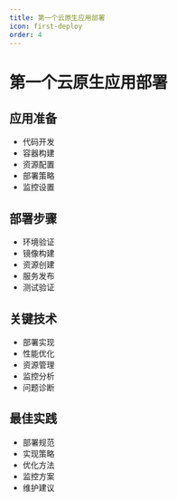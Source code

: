 ```yaml
---
title: 第一个云原生应用部署
icon: first-deploy
order: 4
---
```


# 第一个云原生应用部署

## 应用准备
- 代码开发
- 容器构建
- 资源配置
- 部署策略
- 监控设置

## 部署步骤
- 环境验证
- 镜像构建
- 资源创建
- 服务发布
- 测试验证

## 关键技术
- 部署实现
- 性能优化
- 资源管理
- 监控分析
- 问题诊断

## 最佳实践
- 部署规范
- 实现策略
- 优化方法
- 监控方案
- 维护建议
